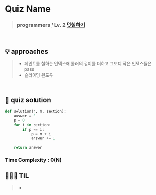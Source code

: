 # Quiz Name
> ### programmers / Lv. 2 <a href = "https://school.programmers.co.kr/learn/courses/30/lessons/161989"> 덧칠하기 </a>

<br>

## 💡 approaches
>  - 페인트를 칠하는 인덱스에 롤러의 길이를 더하고 그보다 작은 인덱스들은 pass
>  - 슬라이딩 윈도우

<br>

## 🔑 quiz solution

```py
def solution(n, m, section):
    answer = 0
    p = 0
    for i in section:
        if p <= i:
            p = m + i
            answer += 1
            
    return answer
```
### Time Complexity : O(N)
## 👩🏻‍🏫 TIL
>  - 
